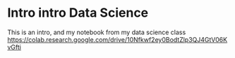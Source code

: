 # Intro intro Data Science

This is an intro, and my notebook from my data science class
https://colab.research.google.com/drive/10Nfkwf2ey0BodtZlp3QJ4GtV06KvGfti
